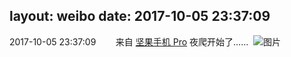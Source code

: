 layout: weibo
date: 2017-10-05 23:37:09
---
<meta name="referrer" content="no-referrer" />

2017-10-05 23:37:09  &nbsp;&nbsp;&nbsp;&nbsp;&nbsp;&nbsp; 来自 <a href="http://app.weibo.com/t/feed/Z4AgP" rel="nofollow">坚果手机 Pro</a>
夜爬开始了…… ​​​
![图片](https://wx3.sinaimg.cn/large/6d2a6003ly1fk7sn2a87sj20qo0zkaew.jpg)
